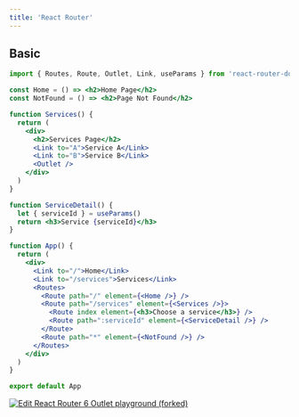 ```yaml
---
title: 'React Router'
---
```


## Basic

```jsx
import { Routes, Route, Outlet, Link, useParams } from 'react-router-dom'

const Home = () => <h2>Home Page</h2>
const NotFound = () => <h2>Page Not Found</h2>

function Services() {
  return (
    <div>
      <h2>Services Page</h2>
      <Link to="A">Service A</Link>
      <Link to="B">Service B</Link>
      <Outlet />
    </div>
  )
}

function ServiceDetail() {
  let { serviceId } = useParams()
  return <h3>Service {serviceId}</h3>
}

function App() {
  return (
    <div>
      <Link to="/">Home</Link>
      <Link to="/services">Services</Link>
      <Routes>
        <Route path="/" element={<Home />} />
        <Route path="/services" element={<Services />}>
          <Route index element={<h3>Choose a service</h3>} />
          <Route path=":serviceId" element={<ServiceDetail />} />
        </Route>
        <Route path="*" element={<NotFound />} />
      </Routes>
    </div>
  )
}

export default App
```

[![Edit React Router 6 Outlet playground (forked)](https://codesandbox.io/static/img/play-codesandbox.svg)](https://codesandbox.io/s/react-router-6-outlet-playground-forked-5f6kqk?fontsize=14&hidenavigation=1&module=%2Fsrc%2FApp.js&theme=dark)
